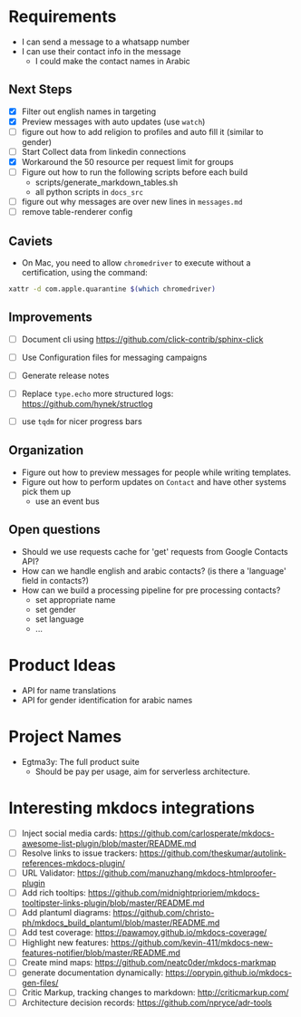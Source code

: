 # Requirements

- I can send a message to a whatsapp number
- I can use their contact info in the message
    - I could make the contact names in Arabic

## Next Steps
- [x] Filter out english names in targeting
- [x] Preview messages with auto updates (use `watch`)
- [ ] figure out how to add religion to profiles and auto fill it (similar to gender)
- [ ] Start Collect data from linkedin connections
- [x] Workaround the 50 resource per request limit for groups
- [ ] Figure out how to run the following scripts before each build
    - scripts/generate_markdown_tables.sh
    - all python scripts in `docs_src`
- [ ] figure out why messages are over new lines in `messages.md`
- [ ] remove table-renderer config

## Caviets
- On Mac, you need to allow `chromedriver` to execute without a certification, using the command:
```bash
xattr -d com.apple.quarantine $(which chromedriver)
```
## Improvements
- [ ] Document cli using https://github.com/click-contrib/sphinx-click
- [ ] Use Configuration files for messaging campaigns
- [ ] Generate release notes
- [ ] Replace `type.echo` more structured logs: https://github.com/hynek/structlog
- [ ] use `tqdm` for nicer progress bars


## Organization
- Figure out how to preview messages for people while writing templates.
- Figure out how to perform updates on `Contact` and have other systems pick them up
    - use an event bus
## Open questions
- Should we use requests cache for 'get' requests from Google Contacts API?
- How can we handle english and arabic contacts? (is there a 'language' field in contacts?)
- How can we build a processing pipeline for pre processing contacts?
    - set appropriate name
    - set gender
    - set language
    - ...

# Product Ideas
- API for name translations
- API for gender identification for arabic names

# Project Names
- Egtma3y: The full product suite
    - Should be pay per usage, aim for serverless architecture.

# Interesting mkdocs integrations
- [ ] Inject social media cards: https://github.com/carlosperate/mkdocs-awesome-list-plugin/blob/master/README.md
- [ ] Resolve links to issue trackers: https://github.com/theskumar/autolink-references-mkdocs-plugin/
- [ ] URL Validator: https://github.com/manuzhang/mkdocs-htmlproofer-plugin
- [ ] Add rich tooltips: https://github.com/midnightprioriem/mkdocs-tooltipster-links-plugin/blob/master/README.md
- [ ] Add plantuml diagrams: https://github.com/christo-ph/mkdocs_build_plantuml/blob/master/README.md
- [ ] Add test coverage: https://pawamoy.github.io/mkdocs-coverage/
- [ ] Highlight new features: https://github.com/kevin-411/mkdocs-new-features-notifier/blob/master/README.md
- [ ] Create mind maps: https://github.com/neatc0der/mkdocs-markmap
- [ ] generate documentation dynamically: https://oprypin.github.io/mkdocs-gen-files/
- [ ] Critic Markup, tracking changes to markdown: http://criticmarkup.com/
- [ ] Architecture decision records: https://github.com/npryce/adr-tools